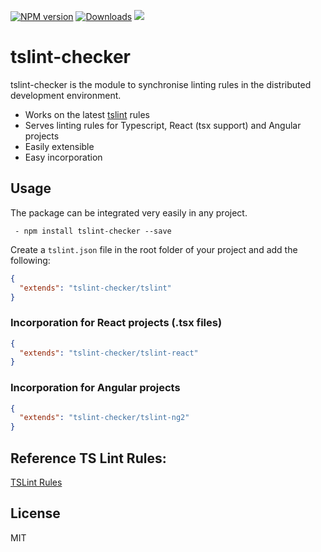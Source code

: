 [![NPM version](https://badge.fury.io/js/tslint-checker.svg)](https://www.npmjs.com/package/tslint-checker)
[![Downloads](http://img.shields.io/npm/dm/tslint-checker.svg)](https://npmjs.org/package/tslint-checker)
[![](https://img.shields.io/npm/l/tslint-checker.svg)](https://img.shields.io/npm/l/tslint-checker.svg)

# tslint-checker

tslint-checker is the module to synchronise linting rules in the distributed development environment.

- Works on the latest [tslint](https://palantir.github.io/tslint/rules/) rules
- Serves linting rules for Typescript, React (tsx support) and Angular projects
- Easily extensible
- Easy incorporation

## Usage

The package can be integrated very easily in any project.

```
 - npm install tslint-checker --save
```

Create a `tslint.json` file in the root folder of your project and add
the following:

```json
{
  "extends": "tslint-checker/tslint"
}
```

### Incorporation for React projects (.tsx files)

```json
{
  "extends": "tslint-checker/tslint-react"
}
```

### Incorporation for Angular projects

```json
{
  "extends": "tslint-checker/tslint-ng2"
}
```

## Reference TS Lint Rules:

[TSLint Rules](https://palantir.github.io/tslint/rules/)

## License

MIT
